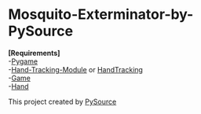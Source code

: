 # Mosquito-Exterminator-by-PySource

  **[Requirements]**  
-[Pygame](https://pypi.org/project/pygame/)  
-[Hand-Tracking-Module](https://pypi.org/project/Hand-Tracking-Module/) or [HandTracking](https://pypi.org/project/HandTracking/)  
-[Game](https://pypi.org/project/game/)  
-[Hand](https://pypi.org/project/hand/)  

This project created by [PySource](https://www.youtube.com/watch?v=JrEYWFFIRG8)
